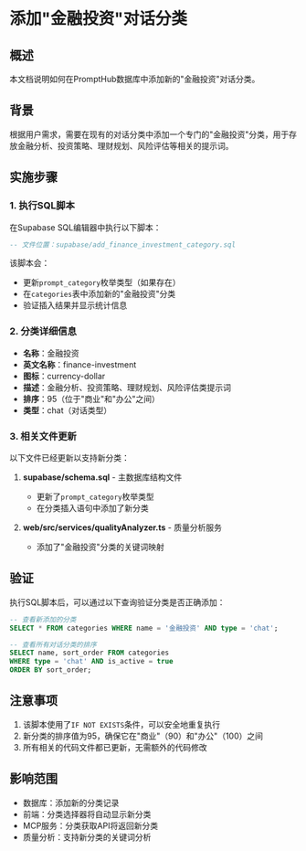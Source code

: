 # 添加"金融投资"对话分类

## 概述

本文档说明如何在PromptHub数据库中添加新的"金融投资"对话分类。

## 背景

根据用户需求，需要在现有的对话分类中添加一个专门的"金融投资"分类，用于存放金融分析、投资策略、理财规划、风险评估等相关的提示词。

## 实施步骤

### 1. 执行SQL脚本

在Supabase SQL编辑器中执行以下脚本：

```sql
-- 文件位置：supabase/add_finance_investment_category.sql
```

该脚本会：
- 更新`prompt_category`枚举类型（如果存在）
- 在`categories`表中添加新的"金融投资"分类
- 验证插入结果并显示统计信息

### 2. 分类详细信息

- **名称**：金融投资
- **英文名称**：finance-investment
- **图标**：currency-dollar
- **描述**：金融分析、投资策略、理财规划、风险评估类提示词
- **排序**：95（位于"商业"和"办公"之间）
- **类型**：chat（对话类型）

### 3. 相关文件更新

以下文件已经更新以支持新分类：

1. **supabase/schema.sql** - 主数据库结构文件
   - 更新了`prompt_category`枚举类型
   - 在分类插入语句中添加了新分类

2. **web/src/services/qualityAnalyzer.ts** - 质量分析服务
   - 添加了"金融投资"分类的关键词映射

## 验证

执行SQL脚本后，可以通过以下查询验证分类是否正确添加：

```sql
-- 查看新添加的分类
SELECT * FROM categories WHERE name = '金融投资' AND type = 'chat';

-- 查看所有对话分类的排序
SELECT name, sort_order FROM categories 
WHERE type = 'chat' AND is_active = true 
ORDER BY sort_order;
```

## 注意事项

1. 该脚本使用了`IF NOT EXISTS`条件，可以安全地重复执行
2. 新分类的排序值为95，确保它在"商业"（90）和"办公"（100）之间
3. 所有相关的代码文件都已更新，无需额外的代码修改

## 影响范围

- 数据库：添加新的分类记录
- 前端：分类选择器将自动显示新分类
- MCP服务：分类获取API将返回新分类
- 质量分析：支持新分类的关键词分析
